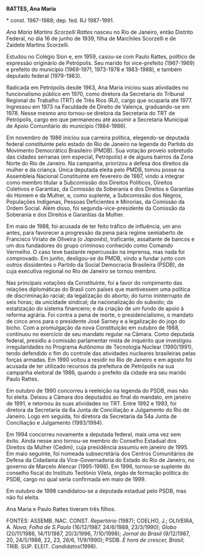 **RATTES, Ana Maria**

\* const. 1987-1988; dep. fed. RJ 1987-1991.

*Ana Maria Martins Scorzelli Rattes* nasceu no Rio de Janeiro, então
Distrito Federal, no dia 16 de junho de 1939, filha de Marchiles
Scorzelli e de Zaidete Martins Scorzelli.

Estudou no Colégio Sion e, em 1959, casou-se com Paulo Rattes, político
de expressão originário de Petrópolis. Seu marido foi vice-prefeito
(1967-1969) e prefeito do município (1969-1971, 1973-1978 e 1983-1988),
e também deputado federal (1979-1983).

Radicada em Petrópolis desde 1963, Ana Maria iniciou suas atividades no
funcionalismo público em 1970, como diretora da Secretaria do Tribunal
Regional do Trabalho (TRT) de Três Rios (RJ), cargo que ocuparia até
1977. Ingressou em 1973 na Faculdade de Direito de Valença, graduando-se
em 1978. Nesse mesmo ano tornou-se diretora da Secretaria do TRT de
Petrópolis, cargo em que permaneceu até assumir a Secretaria Municipal
de Apoio Comunitário do município (1984-1986).

Em novembro de 1986 iniciou sua carreira política, elegendo-se deputada
federal constituinte pelo estado do Rio de Janeiro na legenda do Partido
do Movimento Democrático Brasileiro (PMDB). Sua votação proveio
sobretudo das cidades serranas (em especial, Petrópolis) e de alguns
bairros da Zona Norte do Rio de Janeiro. Na campanha, priorizou a defesa
dos direitos da mulher e da criança. Única deputada eleita pelo PMDB,
tomou posse na Assembleia Nacional Constituinte em fevereiro de 1987,
vindo a integrar como membro titular a Subcomissão dos Direitos
Políticos, Direitos Coletivos e Garantias, da Comissão da Soberania e
dos Direitos e Garantias do Homem e da Mulher, e, como suplente, a
Subcomissão dos Negros, Populações Indígenas, Pessoas Deficientes e
Minorias, da Comissão da Ordem Social. Além disso, foi
segunda-vice-presidente da Comissão da Soberania e dos Direitos e
Garantias da Mulher.

Em maio de 1988, foi acusada de ter feito tráfico de influência, um ano
antes, para favorecer a progressão da pena para regime semiaberto de
Francisco Viriato de Oliveira (o *Japonês*), traficante, assaltante de
bancos e um dos fundadores do grupo criminoso conhecido como Comando
Vermelho. O caso teve bastante repercussão na imprensa, mas nada foi
comprovado. Em junho, desligou-se do PMDB, vindo a fundar junto com
outros dissidentes o Partido da Social Democracia Brasileira (PSDB), de
cuja executiva regional no Rio de Janeiro se tornou membro.

Nas principais votações da Constituinte, foi a favor do rompimento das
relações diplomáticas do Brasil com países que mantivessem uma política
de discriminação racial; da legalização do aborto; do turno ininterrupto
de seis horas; da unicidade sindical; da nacionalização do subsolo; da
estatização do sistema financeiro; e da criação de um fundo de apoio à
reforma agrária. Foi contra a pena de morte, o presidencialismo, o
mandato de cinco anos para o presidente José Sarney e a legalização do
jogo do bicho. Com a promulgação da nova Constituição em outubro de
1988, continuou no exercício de seu mandato regular na Câmara. Como
deputada federal, presidiu a comissão parlamentar mista de inquérito que
investigou irregularidades no Programa Autônomo de Tecnologia Nuclear
(1990/1991), tendo defendido o fim do controle das atividades nucleares
brasileiras pelas forças armadas. Em 1990 voltou a residir no Rio de
Janeiro e em agosto foi acusada de ter utilizado recursos da prefeitura
de Petrópolis na sua campanha eleitoral de 1986, quando o prefeito da
cidade era seu marido Paulo Rattes.

Em outubro de 1990 concorreu à reeleição na legenda do PSDB, mas não foi
eleita. Deixou a Câmara dos deputados ao final do mandato, em janeiro de
1991, e retornou às suas atividades no TRT. Entre 1992 e 1993, foi
diretora da Secretaria da 6a Junta de Conciliação e Julgamento do Rio de
Janeiro. Logo em seguida, foi diretora da Secretaria da 54a Junta de
Conciliação e Julgamento (1993/1994).

Em 1994 concorreu novamente a deputada federal, mais uma vez sem êxito.
Ainda nesse ano tornou-se membro do Conselho Estadual dos Direitos da
Mulher (Cedim), cuja presidência assumiu em janeiro de 1995. Em maio
seguinte, foi nomeada subsecretária dos Centros Comunitários de Defesa
da Cidadania da Vice-Governadoria do Estado do Rio de Janeiro, no
governo de Marcelo Alencar (1995-1998). Em 1996, tornou-se suplente do
conselho fiscal do Instituto Teotônio Vilela, órgão de formação política
do PSDB, cargo no qual seria confirmada em maio de 1999.

Em outubro de 1998 candidatou-se a deputada estadual pelo PSDB, mas não
foi eleita.

Ana Maria e Paulo Rattes tiveram três filhos.

FONTES: ASSEMB. NAC. CONST. *Repertório* (1987); COELHO, J.; OLIVEIRA,
A. *Nova*; *Folha de S.Paulo* (16/12/1987, 24/6/1988, 23/3/1990);
*Globo* (20/11/1986, 14/11/1987, 20/3/1996, 7/10/1998); *Jornal do
Brasil* (9/12/1987, 20, 24/5/1988, 22, 23, 26/6, 11/9/1990); PSDB. *É
hora de crescer, Brasil*; TRIB. SUP. ELEIT. *Candidatos*(1998).
